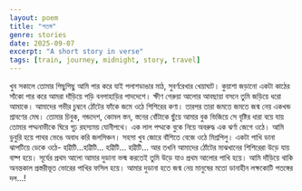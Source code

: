 ```yaml
---
layout: poem
title: "পতঙ্গ"
genre: stories
date: 2025-09-07
excerpt: "A short story in verse"
tags: [train, journey, midnight, story, travel]
---
```


খুব সকালে তোমার পিছুপিছু আমি পার করে যাই পলাশডাঙার মাঠ, সুবর্ণরেখার খেয়াঘাট। কুয়াশা জড়ানো একটা কাঠের সাঁকো পার করে আমরা দাঁড়িয়ে পড়ি বনপাহাড়ির পাদদেশে।
ক্ষীণ গেরুয়া আলোর আবছায়া বসনে তুমি জড়িয়ে ধরো আমাকে। আমাদের গভীর চুম্বনে ঠোঁটের ফাঁকে জমে ওঠে শিশিরের কণা। তারপর তারা জমতে জমতে জন্ম নেয় একখন্ড শ্রাবণের মেঘ। তোমার চিবুক, গন্ডদেশ, কোমল স্তন, স্তনের বোঁটাকে ছুঁয়ে আমার বুক ভিজিয়ে সে বৃষ্টির ধারা বয়ে যায় তোমার পদ্মনাভীকে ঘিরে গূঢ় রহস্যময় যোনীপথে। এক লাল পদ্মকে বুকে নিয়ে অবরুদ্ধ এক ঝর্ণা জেগে ওঠে। আমি ডুবুরি হয়ে পাথর ভেঙে অবাধ করি জলসিঞ্চন। 
সহসা খুব জোরে বাঁশিতে বেজে ওঠে মিশ্রপিলু। একটা পাখি ডানা ঝাপটিয়ে ডেকে ওঠে- হট্টিটি...হট্টিটি... হট্টিটি... হট্টিটি...
আর তখনি আমাদের ঠোঁটের মাঝখানের শিশিরেরা উড়ে যায় বাষ্প হয়ে। সূর্যের প্রথম আলো আমার দুডানা ভস্ম করতেই তুমি উড়ে যাও প্রথম আলোর পাখি হয়ে। 
আমি দাঁড়িয়ে থাকি অনন্তকাল প্রস্তরীভূত ভোরের পাখির ফসিল হয়ে। আমার দুডানা হতে জন্ম নেয় মানুষের মতো ডানাহীন লক্ষকোটি পতঙ্গের দল...!
